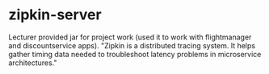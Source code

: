 # zipkin-server
Lecturer provided jar for project work (used it to work with flightmanager and discountservice apps). "Zipkin is a distributed tracing system. It helps gather timing data needed to troubleshoot latency problems in microservice architectures."
